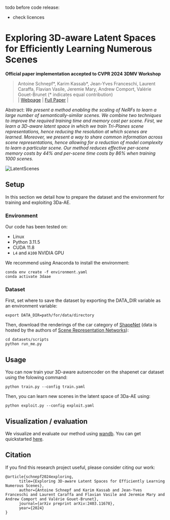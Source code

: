 todo before code release:
- check licences


# Exploring 3D-aware Latent Spaces for Efficiently Learning Numerous Scenes
**Official paper implementation accepted to CVPR 2024 3DMV Workshop**
> Antoine Schnepf*, Karim Kassab*, Jean-Yves Franceschi, Laurent Caraffa, Flavian Vasile, Jeremie Mary, Andrew Comport, Valérie Gouet-Brunet (* indicates equal contribution)<br>
| [Webpage](https://3da-ae.github.io/) | [Full Paper](https://arxiv.org/abs/2403.11678) |<br>

Abstract: *We present a method enabling the scaling of NeRFs to learn a large number of semantically-similar scenes. We combine two techniques to improve the required training time and memory cost per scene. First, we learn a 3D-aware latent space in which we train Tri-Planes scene representations, hence reducing the resolution at which scenes are learned. Moreover, we present a way to share common information across scene representations, hence allowing for a reduction of model complexity to learn a particular scene. Our method reduces effective per-scene memory costs by 44% and per-scene time costs by 86% when training 1000 scenes.*


![LatentScenes](https://github.com/AntoineSchnepf/3da-ae/assets/85931369/50862207-2868-4718-955b-7c473cf12f72)



## Setup
In this section we detail how to prepare the dataset and the environment for training and exploiting 3Da-AE.

### Environment 
Our code has been tested on:
- Linux
- Python 3.11.5
- CUDA 11.8
- `L4` and `A100` NVIDIA GPU


We recommend using Anaconda to install the environment:
```
conda env create -f environment.yaml
conda activate 3daae
```

### Dataset

First, set where to save the dataset by exporting the DATA_DIR variable as an environment variable:

```
export DATA_DIR=path/for/data/directory
```

Then, download the renderings of the car category of [ShapeNet](https://shapenet.org/) (data is hosted by the authors of [Scene Representation Networks](https://www.vincentsitzmann.com/srns/)):


```
cd datasets/scripts
python run_me.py 
```


## Usage
You can now train your 3D-aware autoencoder on the shapenet car dataset using the folowing command:
```
python train.py --config train.yaml
```


Then, you can learn new scenes in the latent space of 3Da-AE using:
```
python exploit.py --config exploit.yaml
```
## Visualization / evaluation
We visualize and evaluate our method using [wandb](https://wandb.ai/site). You can get quickstarted [here](https://docs.wandb.ai/quickstart).

## Citation

If you find this research project useful, please consider citing our work:
```
@article{schnepf2024exploring,
      title={Exploring 3D-aware Latent Spaces for Efficiently Learning Numerous Scenes}, 
      author={Antoine Schnepf and Karim Kassab and Jean-Yves Franceschi and Laurent Caraffa and Flavian Vasile and Jeremie Mary and Andrew Comport and Valérie Gouet-Brunet},
      journal={arXiv preprint arXiv:2403.11678},
      year={2024}
}
```

